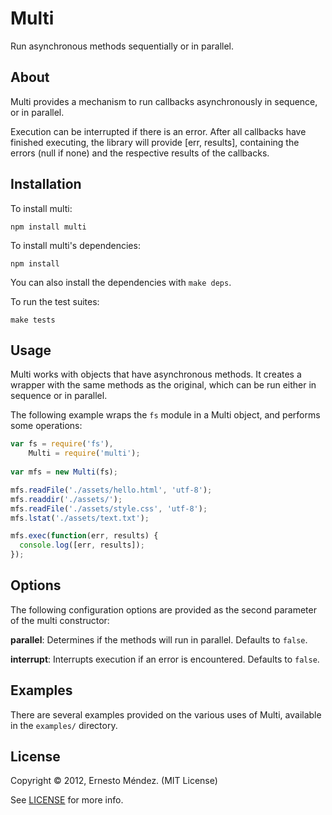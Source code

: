 # Multi

Run asynchronous methods sequentially or in parallel.

## About

Multi provides a mechanism to run callbacks asynchronously in sequence, or in parallel.

Execution can be interrupted if there is an error. After all callbacks have finished
executing, the library will provide [err, results], containing the errors (null if none)
and the respective results of the callbacks.

## Installation

To install multi:

    npm install multi

To install multi's dependencies:

    npm install
    
You can also install the dependencies with `make deps`.
    
To run the test suites:

    make tests
    
## Usage

Multi works with objects that have asynchronous methods. It creates a wrapper with the same methods as the original,
which can be run either in sequence or in parallel.

The following example wraps the `fs` module in a Multi object, and performs some operations:

```javascript
var fs = require('fs'),
    Multi = require('multi');
  
var mfs = new Multi(fs);

mfs.readFile('./assets/hello.html', 'utf-8');
mfs.readdir('./assets/');
mfs.readFile('./assets/style.css', 'utf-8');
mfs.lstat('./assets/text.txt');

mfs.exec(function(err, results) {
  console.log([err, results]);
});
```

## Options

The following configuration options are provided as the second parameter of the multi constructor:

**parallel**: Determines if the methods will run in parallel. Defaults to `false`.

**interrupt**: Interrupts execution if an error is encountered. Defaults to `false`.

## Examples

There are several examples provided on the various uses of Multi, available in the `examples/` directory.

## License

Copyright &copy; 2012, Ernesto Méndez. (MIT License)

See [LICENSE](https://github.com/derdesign/multi/blob/master/LICENSE) for more info.